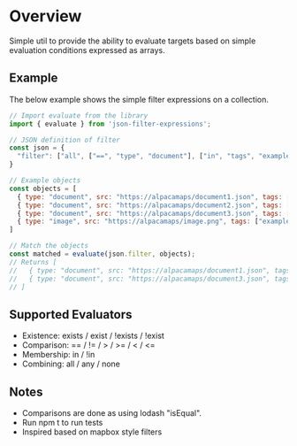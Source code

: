 # Overview

Simple util  to provide the ability to evaluate targets based on simple evaluation conditions expressed as arrays.

## Example

The below example shows the simple filter expressions on a collection.

```javascript
// Import evaluate from the library
import { evaluate } from 'json-filter-expressions';

// JSON definition of filter
const json = {
  "filter": ["all", ["==", "type", "document"], ["in", "tags", "example", "other"]]
}

// Example objects
const objects = [
  { type: "document", src: "https://alpacamaps/document1.json", tags: ["example"] },
  { type: "document", src: "https://alpacamaps/document2.json", tags: ["something"] },
  { type: "document", src: "https://alpacamaps/document3.json", tags: ["other"] },
  { type: "image", src: "https://alpacamaps/image.png", tags: ["example"] }
]

// Match the objects
const matched = evaluate(json.filter, objects);
// Returns [
//   { type: "document", src: "https://alpacamaps/document1.json", tags: ["example"] },
//   { type: "document", src: "https://alpacamaps/document3.json", tags: ["other"] }
// ]
```

## Supported Evaluators

* Existence: exists / exist / !exists / !exist
* Comparison: == / != / > / >= / < / <=
* Membership: in / !in
* Combining: all / any / none

## Notes

* Comparisons are done as using lodash "isEqual".
* Run npm t to run tests
* Inspired based on mapbox style filters
